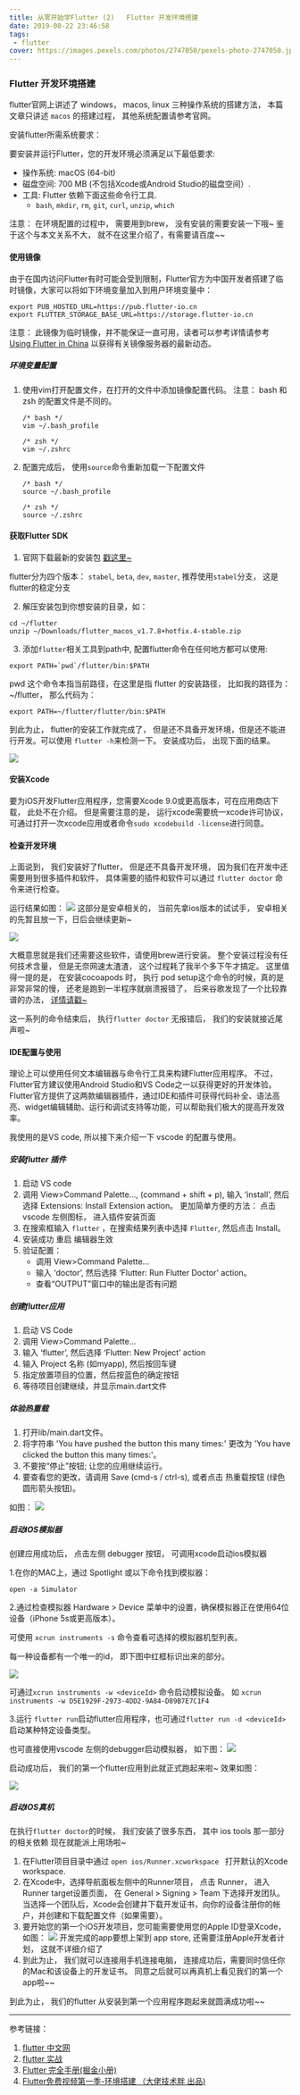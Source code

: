 ```yaml
---
title: 从零开始学Flutter (2)   Flutter 开发环境搭建
date: 2019-08-22 23:46:58
tags:
 - flutter
cover: https://images.pexels.com/photos/2747050/pexels-photo-2747050.jpeg?auto=compress&cs=tinysrgb&dpr=2&w=500
---
```


### Flutter 开发环境搭建

flutter官网上讲述了 windows， macos, linux 三种操作系统的搭建方法， 本篇文章只讲述 `macos` 的搭建过程， 其他系统配置请参考官网。

安装flutter所需系统要求：

要安装并运行Flutter，您的开发环境必须满足以下最低要求:
- 操作系统: macOS (64-bit)
- 磁盘空间: 700 MB (不包括Xcode或Android Studio的磁盘空间）.
- 工具: Flutter 依赖下面这些命令行工具.
   - `bash`, `mkdir`, `rm`, `git`, `curl`, `unzip`, `which`

注意： 在环境配置的过程中， 需要用到brew， 没有安装的需要安装一下哦~ 鉴于这个与本文关系不大， 就不在这里介绍了，有需要请百度~~


#### 使用镜像

由于在国内访问Flutter有时可能会受到限制，Flutter官方为中国开发者搭建了临时镜像，大家可以将如下环境变量加入到用户环境变量中：

```
export PUB_HOSTED_URL=https://pub.flutter-io.cn
export FLUTTER_STORAGE_BASE_URL=https://storage.flutter-io.cn
```

注意： 此镜像为临时镜像，并不能保证一直可用，读者可以参考详情请参考 [Using Flutter in China](https://github.com/flutter/flutter/wiki) 以获得有关镜像服务器的最新动态。

##### 环境变量配置

1. 使用vim打开配置文件，在打开的文件中添加镜像配置代码。
   注意： bash 和 zsh 的配置文件是不同的。

   ```
   /* bash */
   vim ~/.bash_profile

   /* zsh */
   vim ~/.zshrc
   ```

2. 配置完成后， 使用`source`命令重新加载一下配置文件
   ```
   /* bash */
   source ~/.bash_profile

   /* zsh */
   source ~/.zshrc
   ```

#### 获取Flutter SDK

1. 官网下载最新的安装包  [戳这里~](https://flutter.dev/docs/development/tools/sdk/releases?tab=macos#macos)

flutter分为四个版本： `stabel`, `beta`, `dev`, `master`, 推荐使用`stabel`分支， 这是flutter的稳定分支

2. 解压安装包到你想安装的目录，如：

```
cd ~/flutter
unzip ~/Downloads/flutter_macos_v1.7.8+hotfix.4-stable.zip
```

3. 添加`flutter`相关工具到path中, 配置flutter命令在任何地方都可以使用:

```
export PATH=`pwd`/flutter/bin:$PATH
```

pwd 这个命令本指当前路径，在这里是指 flutter 的安装路径， 比如我的路径为： ~/flutter， 那么代码为：
```
export PATH=~/flutter/flutter/bin:$PATH
```

到此为止， flutter的安装工作就完成了， 但是还不具备开发环境，但是还不能进行开发。可以使用 `flutter -h`来检测一下。
安装成功后， 出现下面的结果。

![](https://user-gold-cdn.xitu.io/2019/8/22/16cb949ce43d8ab1?w=1228&h=1474&f=png&s=248072)


#### 安装Xcode

 要为iOS开发Flutter应用程序，您需要Xcode 9.0或更高版本，可在应用商店下载， 此处不在介绍。 但是需要注意的是， 运行xcode需要统一xcode许可协议， 可通过打开一次xcode应用或者命令`sudo xcodebuild -license`进行同意。

#### 检查开发环境

上面说到， 我们安装好了flutter， 但是还不具备开发环境， 因为我们在开发中还需要用到很多插件和软件， 具体需要的插件和软件可以通过 `flutter doctor` 命令来进行检查。

运行结果如图：
![](https://user-gold-cdn.xitu.io/2019/8/22/16cb95d1a7ed355e?w=1192&h=448&f=png&s=219960)
这部分是安卓相关的， 当前先拿ios版本的试试手， 安卓相关的先暂且放一下，日后会继续更新~

![](https://user-gold-cdn.xitu.io/2019/8/22/16cb95dab52b54b0?w=1212&h=938&f=png&s=410573)

大概意思就是我们还需要这些软件，请使用brew进行安装。
整个安装过程没有任何技术含量， 但是无奈网速太渣渣， 这个过程耗了我半个多下午才搞定。
这里值得一提的是， 在安装cocoapods 时， 执行 pod setup这个命令的时候，真的是非常非常的慢， 还老是跑到一半程序就崩溃报错了， 后来谷歌发现了一个比较靠谱的办法， [详情请戳~](https://lucinexl.github.io/2019/08/22/pod-setup/)

这一系列的命令结束后， 执行`flutter doctor` 无报错后， 我们的安装就接近尾声啦~

#### IDE配置与使用

理论上可以使用任何文本编辑器与命令行工具来构建Flutter应用程序。 不过，Flutter官方建议使用Android Studio和VS Code之一以获得更好的开发体验。Flutter官方提供了这两款编辑器插件，通过IDE和插件可获得代码补全、语法高亮、widget编辑辅助、运行和调试支持等功能，可以帮助我们极大的提高开发效率。

我使用的是VS code, 所以接下来介绍一下 vscode 的配置与使用。

##### 安装flutter 插件

1. 启动 VS code
2. 调用 View>Command Palette..., (command + shift + p), 输入 ‘install’, 然后选择 Extensions: Install Extension action。
 更加简单方便的方法： 点击 vscode 左侧图标， 进入插件安装页面
3. 在搜索框输入 `flutter` ，在搜索结果列表中选择 `Flutter`, 然后点击 Install。
4. 安装成功 重启 编辑器生效
5. 验证配置：
   - 调用 View>Command Palette…
   - 输入 ‘doctor’, 然后选择 ‘Flutter: Run Flutter Doctor’ action。
   - 查看“OUTPUT”窗口中的输出是否有问题

##### 创建flutter应用

1. 启动 VS Code
2. 调用 View>Command Palette…
3. 输入 ‘flutter’, 然后选择 ‘Flutter: New Project’ action
4. 输入 Project 名称 (如myapp), 然后按回车键
5. 指定放置项目的位置，然后按蓝色的确定按钮
6. 等待项目创建继续，并显示main.dart文件

##### 体验热重载

1. 打开lib/main.dart文件。
2. 将字符串 'You have pushed the button this many times:' 更改为 'You have clicked the button this many times:'。
3. 不要按“停止”按钮; 让您的应用继续运行。
4. 要查看您的更改，请调用 Save (cmd-s / ctrl-s), 或者点击 热重载按钮 (绿色圆形箭头按钮)。

如图：
![](https://user-gold-cdn.xitu.io/2019/8/22/16cb9cedafbb7565?w=566&h=76&f=png&s=6096)

##### 启动IOS模拟器

创建应用成功后， 点击左侧 debugger 按钮， 可调用xcode启动ios模拟器

1.在你的MAC上，通过 Spotlight 或以下命令找到模拟器：

```
open -a Simulator
```

2.通过检查模拟器 Hardware > Device 菜单中的设置，确保模拟器正在使用64位设备（iPhone 5s或更高版本）。

  可使用 `xcrun instruments -s` 命令查看可选择的模拟器机型列表。

  每一种设备都有一个唯一的id， 即下图中红框标识出来的部分。

   ![](https://user-gold-cdn.xitu.io/2019/8/22/16cb9dd899b54087?w=1280&h=288&f=png&s=117877)

  可通过`xcrun instruments -w <deviceId>` 命令启动模拟设备。 如 `xcrun instruments -w D5E1929F-2973-4DD2-9A84-D89B7E7C1F4`

3.运行 `flutter run`启动flutter应用程序，也可通过`flutter run -d <deviceId> `启动某种特定设备类型。


也可直接使用vscode 左侧的debugger启动模拟器， 如下图：
![](https://user-gold-cdn.xitu.io/2019/8/22/16cb9ca245470940?w=1848&h=1004&f=png&s=238331)

启动成功后， 我们的第一个flutter应用到此就正式跑起来啦~   效果如图：

![](https://user-gold-cdn.xitu.io/2019/8/22/16cb9cc4c5b3ec34?w=762&h=1622&f=png&s=92542)


##### 启动IOS真机

在执行`flutter doctor`的时候， 我们安装了很多东西， 其中 ios tools 那一部分的相关依赖 现在就能派上用场啦~

1. 在Flutter项目目录中通过 `open ios/Runner.xcworkspace ` 打开默认的Xcode workspace.
2. 在Xcode中，选择导航面板左侧中的Runner项目， 点击 Runner， 进入Runner target设置页面， 在 General > Signing > Team 下选择开发团队。 当选择一个团队后，Xcode会创建并下载开发证书，向你的设备注册你的帐户，并创建和下载配置文件（如果需要）。
3. 要开始您的第一个iOS开发项目，您可能需要使用您的Apple ID登录Xcode， 如图：
![](https://cdn.jsdelivr.net/gh/flutterchina/flutter-in-action/docs/imgs/1-5.png)
开发完成的app要想上架到 app store, 还需要注册Apple开发者计划， 这就不详细介绍了
4. 到此为止， 我们就可以连接用手机连接电脑， 连接成功后，需要同时信任你的Mac和该设备上的开发证书。 同意之后就可以再真机上看见我们的第一个app啦~~

到此为止， 我们的flutter 从安装到第一个应用程序跑起来就圆满成功啦~~

----
参考链接：

   1. [flutter 中文网](https://flutterchina.club/)
   2. [flutter 实战](https://book.flutterchina.club/)
   3. [Flutter 完全手册(掘金小册)](https://juejin.im/book/5c5423ef6fb9a049cd54a213)
   4. [Flutter免费视频第一季-环境搭建  （大佬技术胖 出品)](https://jspang.com/posts/2019/01/20/flutter-base.html)